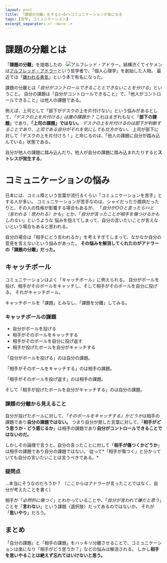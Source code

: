 ```yaml
---
layout: post
title: 「課題の分離」をすると<br>コミュニケーションが楽になる
tags: [哲学, コミュニケーション]
excerpt_separator: <!--more-->
---
```


# 課題の分離とは

<img src="http://res.cloudinary.com/alice1017/q_auto:good/v1535185032/Blog%20Post%20Images/Alfred_Adler.jpg" title="アルフレッド・アドラー。結構渋くてイケメン" alt="アルフレッド・アドラー。結構渋くてイケメン" align="right">

「**課題の分離**」を提唱したのは[アルフレッド・アドラー](https://ja.wikipedia.org/wiki/%E3%82%A2%E3%83%AB%E3%83%95%E3%83%AC%E3%83%83%E3%83%89%E3%83%BB%E3%82%A2%E3%83%89%E3%83%A9%E3%83%BC)という哲学者で、「個人心理学」を創始した人物。
最近では「[嫌われる勇気](https://www.amazon.co.jp/%E5%AB%8C%E3%82%8F%E3%82%8C%E3%82%8B%E5%8B%87%E6%B0%97-%E8%87%AA%E5%B7%B1%E5%95%93%E7%99%BA%E3%81%AE%E6%BA%90%E6%B5%81-%E3%82%A2%E3%83%89%E3%83%A9%E3%83%BC-%E3%81%AE%E6%95%99%E3%81%88-%E5%B2%B8%E8%A6%8B-%E4%B8%80%E9%83%8E/dp/4478025819/ref=tmm_pap_swatch_0?_encoding=UTF8&qid=&sr=)」という本で有名になった。


課題の分離とは「*自分がコントロールできることとできないことを分ける*」ということ。
自分の課題は「自分がコントロールできること」で、「他人がコントロールできること」は他人の課題である。

例えば、上司として「部下がデスクの上を片付けない」という悩みがあるとして、*「デスクの上を片付ける」は誰の課題か？*
これはまぎれもなく「**部下の課題**」であり、**「上司の課題」ではない。**
*デスクの上を片付けるのは部下が判断することであり*、*上司である自分がそれを気にしても仕方がない。*
上司が部下に対して「デスクの上を片付けろ！」と命じるのは、「他人の課題に自分が踏み込んでいる」状態である。

自分が他人の課題に踏み込んだり、他人が自分の課題に踏み込まれたりすると**ストレスが発生する**。

# コミュニケーションの悩み

日本には、コミュ障という言葉が流行るくらい「コミュニケーションを苦手」とする人が多い。
コミュニケーションが苦手なのは、シャイだったり臆病だったりと、その人の性格が影響する場合もあるが、
「*自分が○○と言ったら☓☓と（言われる｜思われる）かも*」とか、「*自分が言ったことが相手を傷つけるかもしれない*」というような
悩みを抱えてしまって、自分の言いたいことが言えないという場合もあると思われる。

自分の場合は「相手にどう言われるか」を考えすぎてしまって、なかなか自分の意見を言えないという悩みがあった。
**その悩みを解消してくれたのがアドラーの「課題の分離」だった。**

## キャッチボール

コミュニケーションはよく「キャッチボール」に例えられる。
自分がボールを投げ、相手がそのボールをキャッチし、そして相手がそのボールを自分に投げる。
それがキャッチボール。

キャッチボールを「課題」とみなし、「課題を分離」してみる。

### キャッチボールの課題

 - 自分がボールを投げる
 - 相手がそのボールをキャッチする
 - 相手がそのボールを自分に投げ返す
 - 相手が投げたボールを自分がキャッチする

「自分がボールを投げる」のは自分の課題。

「相手がそのボールをキャッチする」のは相手の課題。

「相手がそのボールを投げ返す」のは相手の課題。

そして「相手が投げたボールを自分がキャッチする」のは自分の課題。

### 課題の分離から見えること

自分が投げたボールに対して、*「そのボールをキャッチする」かどうか*は相手の課題であり**自分の課題ではない。**
つまり自分が発した言葉に対して、「**相手がどう思うか・どう感じるか**」は相手の課題であり**自分がコントロールできることではないのだ。**

しかしその論理で言うと、自分の言ったことに対して「**相手が傷つくかどうか**」は相手の課題であり自分の課題ではない。
従って*「相手が傷つく」と分かっていても自分の言いたいことは言うべきである。*

### 疑問点

…本当にそうなのだろうか？
（ここからはアドラーが言ったことではなく、自分が考えたことを書く）

相手が「*必然的に傷つく*」とわかっていることや、「*自分が言われて嫌だと思う*」ことを「**言わない**」という課題（選択肢）だってあるのではないか。
それが「**思いやり**」だろう。

## まとめ

「自分の課題」と「相手の課題」をハッキリ分離させることで、コミュニケーションは楽になり「相手がどう思うか？」などの悩みは解消される。
しかし**相手を思いやることは絶えず忘れてはいけないと思う。**
